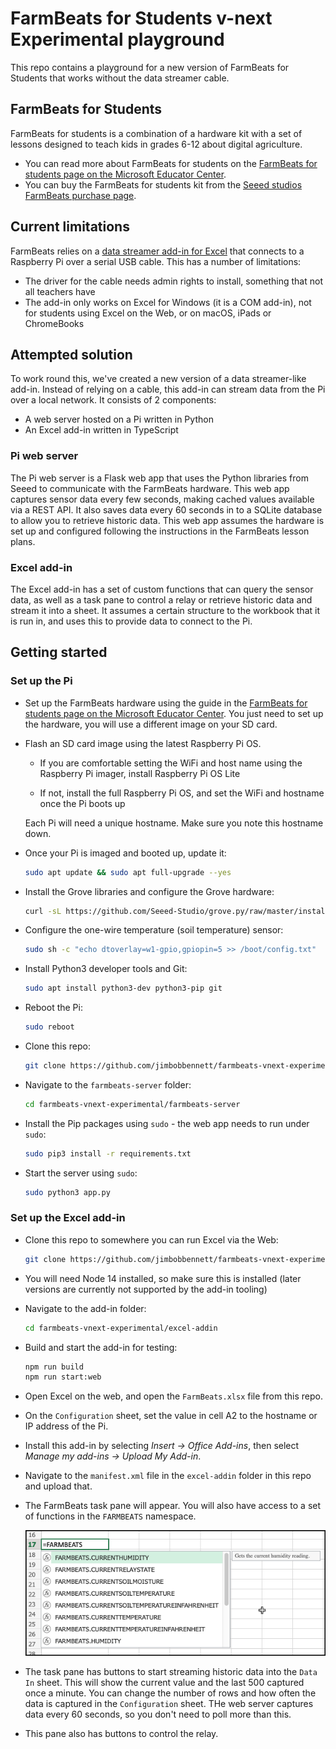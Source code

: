 # FarmBeats for Students v-next Experimental playground

This repo contains a playground for a new version of FarmBeats for Students that works without the data streamer cable.

## FarmBeats for Students

FarmBeats for students is a combination of a hardware kit with a set of lessons designed to teach kids in grades 6-12 about digital agriculture.

* You can read more about FarmBeats for students on the [FarmBeats for students page on the Microsoft Educator Center](https://education.microsoft.com/lesson/5d991297?WT.mc_id=academic-45888-jabenn).
* You can buy the FarmBeats for students kit from the [Seeed studios FarmBeats purchase page](https://www.seeedstudio.com/Grove-Kit-with-Raspberry-Pi-4-designed-for-Microsoft-FarmBeats-for-Students-p-4872.html).

## Current limitations

FarmBeats relies on a [data streamer add-in for Excel](https://support.microsoft.com/office/what-is-data-streamer-1d52ffce-261c-4d7b-8017-89e8ee2b806f?WT.mc_id=academic-45888-jabenn) that connects to a Raspberry Pi over a serial USB cable. This has a number of limitations:

* The driver for the cable needs admin rights to install, something that not all teachers have
* The add-in only works on Excel for Windows (it is a COM add-in), not for students using Excel on the Web, or on macOS, iPads or ChromeBooks

## Attempted solution

To work round this, we've created a new version of a data streamer-like add-in. Instead of relying on a cable, this add-in can stream data from the Pi over a local network. It consists of 2 components:

* A web server hosted on a Pi written in Python
* An Excel add-in written in TypeScript

### Pi web server

The Pi web server is a Flask web app that uses the Python libraries from Seeed to communicate with the FarmBeats hardware. This web app captures sensor data every few seconds, making cached values available via a REST API. It also saves data every 60 seconds in to a SQLite database to allow you to retrieve historic data. This web app assumes the hardware is set up and configured following the instructions in the FarmBeats lesson plans.

### Excel add-in

The Excel add-in has a set of custom functions that can query the sensor data, as well as a task pane to control a relay or retrieve historic data and stream it into a sheet. It assumes a certain structure to the workbook that it is run in, and uses this to provide data to connect to the Pi.

## Getting started

### Set up the Pi

* Set up the FarmBeats hardware using the guide in the [FarmBeats for students page on the Microsoft Educator Center](https://education.microsoft.com/lesson/5d991297?WT.mc_id=academic-45888-jabenn). You just need to set up the hardware, you will use a different image on your SD card.

* Flash an SD card image using the latest Raspberry Pi OS.

  * If you are comfortable setting the WiFi and host name using the Raspberry Pi imager, install Raspberry Pi OS Lite

  * If not, install the full Raspberry Pi OS, and set the WiFi and hostname once the Pi boots up

  Each Pi will need a unique hostname. Make sure you note this hostname down.

* Once your Pi is imaged and booted up, update it:

    ```bash
    sudo apt update && sudo apt full-upgrade --yes
    ```

* Install the Grove libraries and configure the Grove hardware:

    ```bash
    curl -sL https://github.com/Seeed-Studio/grove.py/raw/master/install.sh | sudo bash -s -
    ```

* Configure the one-wire temperature (soil temperature) sensor:

    ```bash
    sudo sh -c "echo dtoverlay=w1-gpio,gpiopin=5 >> /boot/config.txt"
    ```

* Install Python3 developer tools and Git:

    ```bash
    sudo apt install python3-dev python3-pip git
    ```

* Reboot the Pi:

    ```bash
    sudo reboot
    ```

* Clone this repo:

    ```bash
    git clone https://github.com/jimbobbennett/farmbeats-vnext-experimental.git
    ```

* Navigate to the `farmbeats-server` folder:

    ```bash
    cd farmbeats-vnext-experimental/farmbeats-server
    ```

* Install the Pip packages using `sudo` - the web app needs to run under `sudo`:

    ```bash
    sudo pip3 install -r requirements.txt
    ```

* Start the server using `sudo`:

    ```bash
    sudo python3 app.py
    ```

### Set up the Excel add-in

* Clone this repo to somewhere you can run Excel via the Web:

    ```bash
    git clone https://github.com/jimbobbennett/farmbeats-vnext-experimental.git
    ```

* You will need Node 14 installed, so make sure this is installed (later versions are currently not supported by the add-in tooling)

* Navigate to the add-in folder:

    ```bash
    cd farmbeats-vnext-experimental/excel-addin
    ```

* Build and start the add-in for testing:

    ```bash
    npm run build
    npm run start:web
    ```

* Open Excel on the web, and open the `FarmBeats.xlsx` file from this repo.

* On the `Configuration` sheet, set the value in cell A2 to the hostname or IP address of the Pi.

* Install this add-in by selecting *Insert -> Office Add-ins*, then select *Manage my add-ins -> Upload My Add-in*.

* Navigate to the `manifest.xml` file in the `excel-addin` folder in this repo and upload that.

* The FarmBeats task pane will appear. You will also have access to a set of functions in the `FARMBEATS` namespace.

    ![A list of functions in Excel](./images/excel-farmbeats-functions.png)

* The task pane has buttons to start streaming historic data into the `Data In` sheet. This will show the current value and the last 500 captured once a minute. You can change the number of rows and how often the data is captured in the `Configuration` sheet. THe web server captures data every 60 seconds, so you don't need to poll more than this.

* This pane also has buttons to control the relay.
